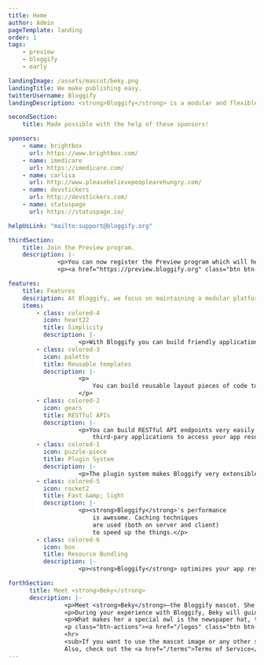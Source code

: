 ```yaml
---
title: Home
author: Admin
pageTemplate: landing
order: 1
tags:
    - preview
    - bloggify
    - early

landingImage: /assets/mascot/beky.png
landingTitle: We make publishing easy.
twitterUsername: Bloggify
landingDescription: <strong>Bloggify</strong> is a modular and flexible platform for publishing your stuff on the internet.

secondSection:
    title: Made possible with the help of these sponsors!

sponsors:
    - name: brightbox
      url: https://www.brightbox.com/
    - name: imedicare
      url: https://imedicare.com/
    - name: carlisa
      url: http://www.pleasebelievepeoplearehungry.com/
    - name: devstickers
      url: http://devstickers.com/
    - name: statuspage
      url: https://statuspage.io/

helpUsLink: "mailto:support@bloggify.org"

thirdSection:
    title: Join the Preview program.
    description: |-
              <p>You can now register the Preview program which will help you to stay tuned with the latest news. Also, you may get an invitation to the alpha stage.</p>
              <p><a href="https://preview.bloggify.org" class="btn btn-outline">Join Now</a></p>

features:
    title: Features
    description: At Bloggify, we focus on maintaining a modular platform which is simple to use and still extensible, keeping the core minimal.
    items:
        - class: colored-4
          icon: heart22
          title: Simplicity
          description: |-
                    <p>With Bloggify you can build friendly applications for humans, robots and aliens.</p>
        - class: colored-3
          icon: palette
          title: Reusable templates
          description: |-
                    <p>
                        You can build reusable layout pieces of code to be used for multiple apps. For instance, you can change the way how a blog app looks like, just by switching the template.
                    </p>
        - class: colored-2
          icon: gears
          title: RESTful APIs
          description: |-
                    <p>You can build RESTful API endpoints very easily. Using them, other developers can create
                        third-pary applications to access your app resources.</p>
        - class: colored-1
          icon: puzzle-piece
          title: Plugin System
          description: |-
                    <p>The plugin system makes Bloggify very extensible allowing you to add more custom features and change the core functionality.</p>
        - class: colored-5
          icon: rocket2
          title: Fast &amp; light
          description: |-
                    <p><strong>Bloggify</strong>'s performance
                        is awesome. Caching techniques
                        are used (both on server and client)
                        to speed up the things.</p>
        - class: colored-6
          icon: box
          title: Resource Bundling
          description: |-
                    <p><strong>Bloggify</strong> optimizes your app resources for production, making your website very fast.</p>

forthSection:
      title: Meet <strong>Beky</strong>
      description: |-
                <p>Meet <strong>Beky</strong>—the Bloggify mascot. She is smart, fast, agile and cute.</p>
                <p>During your experience with Bloggify, Beky will guide and help you.</p>
                <p>What makes her a special owl is the newspaper hat, the notebook and the pen. That's giving her publishing super-powers.</p>
                <p class="btn-actions"><a href="/logos" class="btn btn-success"><i class="icon-"></i> Learn more</a></p>
                <hr>
                <sub>If you want to use the mascot image or any other similar resources (e.g. logos), please follow the <a href="/logos#logos">Bloggify logos and usage</a>.<br>
                Also, check out the <a href="/terms">Terms of Service</a> and <a href="/privacy">Privacy Policy</a>.</sub>
---
```


